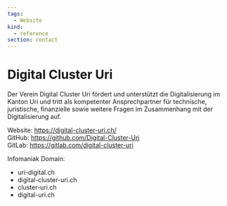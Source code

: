 ```yaml
---
tags:
  - Website
kind:
  - reference
section: contact
---
```

# Digital Cluster Uri

Der Verein Digital Cluster Uri fördert und unterstützt die Digitalisierung im Kanton Uri und tritt als kompetenter Ansprechpartner für technische, juristische, finanzielle sowie weitere Fragen im Zusammenhang mit der Digitalisierung auf.

Website: <https://digital-cluster-uri.ch/>\
GitHub: <https://github.com/Digital-Cluster-Uri>\
GitLab: <https://gitlab.com/digital-cluster-uri>

Infomaniak Domain:

- uri-digital.ch
- digital-cluster-uri.ch
- cluster-uri.ch
- digital-uri.ch
